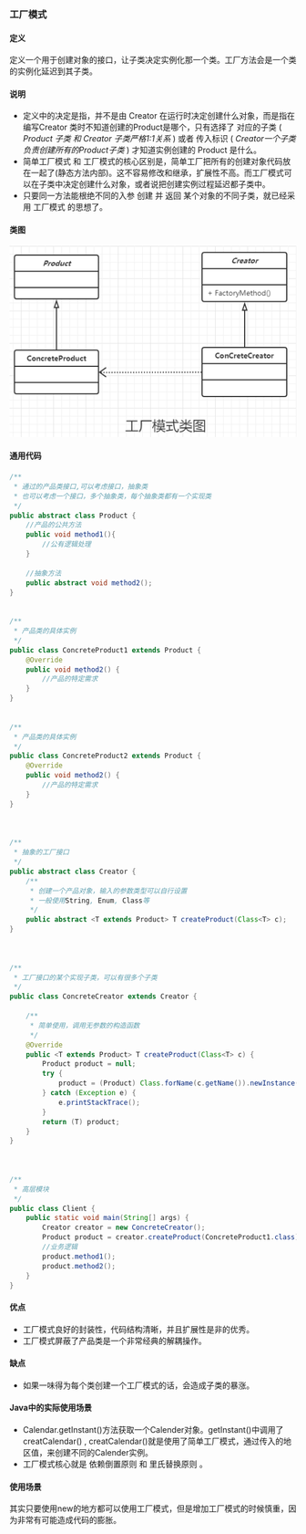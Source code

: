 ### 工厂模式

#### 定义

定义一个用于创建对象的接口，让子类决定实例化那一个类。工厂方法会是一个类的实例化延迟到其子类。

#### 说明

- 定义中的决定是指，并不是由 Creator 在运行时决定创建什么对象，而是指在编写Creator 类时不知道创建的Product是哪个，只有选择了  对应的子类  ( *Product 子类 和 Creator 子类严格1:1关系* )  或者   传入标识 ( *Creator一个子类负责创建所有的Product子类* )   才知道实例创建的 Product 是什么。
- 简单工厂模式 和 工厂模式的核心区别是，简单工厂把所有的创建对象代码放在一起了(静态方法内部)。这不容易修改和继承，扩展性不高。而工厂模式可以在子类中决定创建什么对象，或者说把创建实例过程延迟都子类中。
- 只要同一方法能根绝不同的入参 创建 并 返回 某个对象的不同子类，就已经采用 工厂模式 的思想了。



#### 类图

![](202012162347.png)

#### 通用代码

```java
/**
 * 通过的产品类接口,可以考虑接口，抽象类
 * 也可以考虑一个接口，多个抽象类，每个抽象类都有一个实现类
 */
public abstract class Product {
    //产品的公共方法
    public void method1(){
        //公有逻辑处理
    }

    //抽象方法
    public abstract void method2();
}


/**
 * 产品类的具体实例
 */
public class ConcreteProduct1 extends Product {
    @Override
    public void method2() {
        //产品的特定需求
    }
}


/**
 * 产品类的具体实例
 */
public class ConcreteProduct2 extends Product {
    @Override
    public void method2() {
        //产品的特定需求
    }
}



/**
 * 抽象的工厂接口
 */
public abstract class Creator {
    /**
     * 创建一个产品对象，输入的参数类型可以自行设置
     * 一般使用String, Enum, Class等
     */
    public abstract <T extends Product> T createProduct(Class<T> c);
}



/**
 * 工厂接口的某个实现子类，可以有很多个子类
 */
public class ConcreteCreator extends Creator {

    /**
     * 简单使用，调用无参数的构造函数
     */
    @Override
    public <T extends Product> T createProduct(Class<T> c) {
        Product product = null;
        try {
            product = (Product) Class.forName(c.getName()).newInstance();
        } catch (Exception e) {
            e.printStackTrace();
        }
        return (T) product;
    }
}



/**
 * 高层模块
 */
public class Client {
    public static void main(String[] args) {
        Creator creator = new ConcreteCreator();
        Product product = creator.createProduct(ConcreteProduct1.class);
        //业务逻辑
        product.method1();
        product.method2();
    }
}

```



#### 优点

- 工厂模式良好的封装性，代码结构清晰，并且扩展性是非的优秀。
- 工厂模式屏蔽了产品类是一个非常经典的解耦操作。

#### 缺点

- 如果一味得为每个类创建一个工厂模式的话，会造成子类的暴涨。

#### Java中的实际使用场景

- Calendar.getInstant()方法获取一个Calender对象。getInstant()中调用了creatCalendar() , creatCalendar()就是使用了简单工厂模式，通过传入的地区值，来创建不同的Calender实例。
- 工厂模式核心就是  依赖倒置原则 和 里氏替换原则 。

#### 使用场景

其实只要使用new的地方都可以使用工厂模式，但是增加工厂模式的时候慎重，因为非常有可能造成代码的膨胀。
